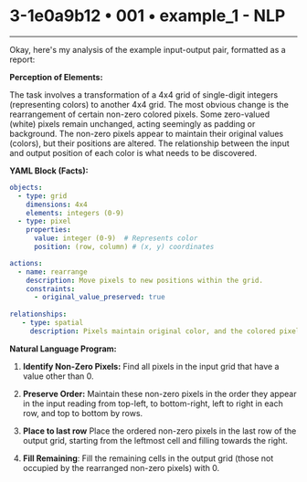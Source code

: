 # 3-1e0a9b12 • 001 • example_1 - NLP

---
Okay, here's my analysis of the example input-output pair, formatted as a report:

**Perception of Elements:**

The task involves a transformation of a 4x4 grid of single-digit integers (representing colors) to another 4x4 grid. The most obvious change is the rearrangement of certain non-zero colored pixels. Some zero-valued (white) pixels remain unchanged, acting seemingly as padding or background. The non-zero pixels appear to maintain their original values (colors), but their positions are altered. The relationship between the input and output position of each color is what needs to be discovered.

**YAML Block (Facts):**



```yaml
objects:
  - type: grid
    dimensions: 4x4
    elements: integers (0-9)
  - type: pixel
    properties:
      value: integer (0-9)  # Represents color
      position: (row, column) # (x, y) coordinates

actions:
  - name: rearrange
    description: Move pixels to new positions within the grid.
    constraints:
      - original_value_preserved: true
      
relationships:
   - type: spatial
     description: Pixels maintain original color, and the colored pixels are moved to the last row, preserving the original order from top-left to bottom right input order.
```



**Natural Language Program:**

1.  **Identify Non-Zero Pixels:** Find all pixels in the input grid that have a value other than 0.

2.  **Preserve Order:** Maintain these non-zero pixels in the order they appear in the input reading from top-left, to bottom-right, left to right in each row, and top to bottom by rows.

3.  **Place to last row** Place the ordered non-zero pixels in the last row of the output grid, starting from the leftmost cell and filling towards the right.

4. **Fill Remaining**: Fill the remaining cells in the output grid (those not occupied by the rearranged non-zero pixels) with 0.

